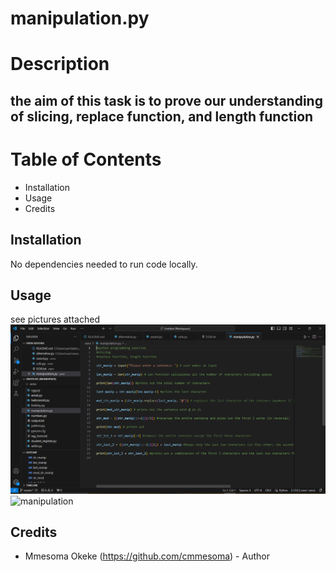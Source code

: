 # manipulation.py

# Description
## the aim of this task is to prove our understanding of slicing, replace function, and length function

# Table of Contents

- Installation
- Usage
- Credits

## Installation

No dependencies needed to run code locally.

## Usage
see pictures attached
![manipulation](https://github.com/cmmesoma/codingTasks/blob/b943914fac392041b73af5eb2c8012d950ae3537/mani_1.PNG)
![manipulation]()

## Credits

- Mmesoma Okeke (https://github.com/cmmesoma) - Author
